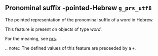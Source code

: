 Pronominal suffix -pointed-Hebrew `g_prs_utf8`
------------------------------------------------------------------------------

The pointed representation of the pronominal suffix of a word in Hebrew.

This feature is present on objects of type *word*.

For the meaning, see [prs](prs).

.. note::
    The defined values of this feature are preceeded by a `+`.



